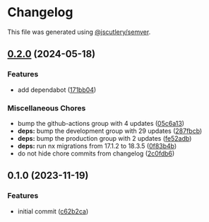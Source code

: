 # Changelog

This file was generated using [@jscutlery/semver](https://github.com/jscutlery/semver).

## [0.2.0](https://github.com/alexgavrusev/relative-paths-istanbul-json-report/compare/relative-paths-istanbul-json-report-0.1.0...relative-paths-istanbul-json-report-0.2.0) (2024-05-18)


### Features

* add dependabot ([171bb04](https://github.com/alexgavrusev/relative-paths-istanbul-json-report/commit/171bb0483b6aa274d245d4bcf4f7bdcbea043ee0))


### Miscellaneous Chores

* bump the github-actions group with 4 updates ([05c6a13](https://github.com/alexgavrusev/relative-paths-istanbul-json-report/commit/05c6a13dee6cba517c2217f3a6628b628bf8350b))
* **deps:** bump the development group with 29 updates ([287fbcb](https://github.com/alexgavrusev/relative-paths-istanbul-json-report/commit/287fbcb1f8fd9a6a3cebea0374f1f066dee68bc4))
* **deps:** bump the production group with 2 updates ([fe52adb](https://github.com/alexgavrusev/relative-paths-istanbul-json-report/commit/fe52adb5324440f122db4181176ac848e0dfb6f1))
* **deps:** run nx migrations from 17.1.2 to 18.3.5 ([0f83b4b](https://github.com/alexgavrusev/relative-paths-istanbul-json-report/commit/0f83b4b66fe560be0a5b59375b290324425e1f76))
* do not hide chore commits from changelog ([2c0fdb6](https://github.com/alexgavrusev/relative-paths-istanbul-json-report/commit/2c0fdb6aed3605aa2a629a2a686ca1113f45fe61))

## 0.1.0 (2023-11-19)


### Features

* initial commit ([c62b2ca](https://github.com/alexgavrusev/relative-paths-istanbul-json-report/commit/c62b2caaf163e9f0f1a65f2a8971379c5d2309ac))
